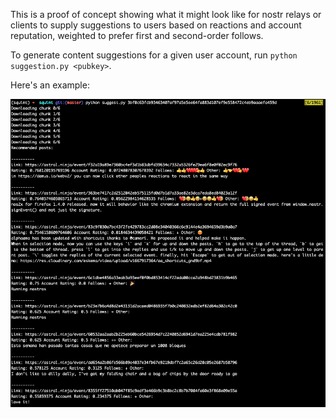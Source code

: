 This is a proof of concept showing what it might look like for nostr relays or clients to supply suggestions to users based on reactions and account reputation, weighted to prefer first and second-order follows.

To generate content suggestions for a given user account, run `python suggestion.py <pubkey>`.

Here's an example:

![example](screenshot.png)
